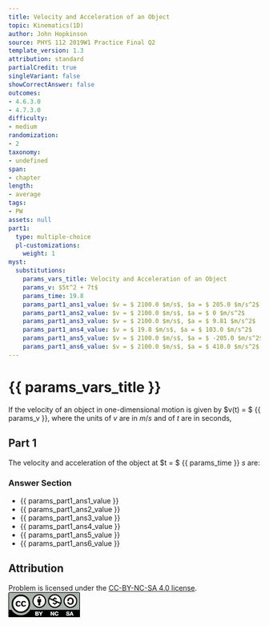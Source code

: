 ```yaml
---
title: Velocity and Acceleration of an Object
topic: Kinematics(1D)
author: John Hopkinson
source: PHYS 112 2019W1 Practice Final Q2
template_version: 1.3
attribution: standard
partialCredit: true
singleVariant: false
showCorrectAnswer: false
outcomes:
- 4.6.3.0
- 4.7.3.0
difficulty:
- medium
randomization:
- 2
taxonomy:
- undefined
span:
- chapter
length:
- average
tags:
- PW
assets: null
part1:
  type: multiple-choice
  pl-customizations:
    weight: 1
myst:
  substitutions:
    params_vars_title: Velocity and Acceleration of an Object
    params_v: $5t^2 + 7t$
    params_time: 19.8
    params_part1_ans1_value: $v = $ 2100.0 $m/s$, $a = $ 205.0 $m/s^2$
    params_part1_ans2_value: $v = $ 2100.0 $m/s$, $a = $ 0 $m/s^2$
    params_part1_ans3_value: $v = $ 2100.0 $m/s$, $a = $ 9.81 $m/s^2$
    params_part1_ans4_value: $v = $ 19.8 $m/s$, $a = $ 103.0 $m/s^2$
    params_part1_ans5_value: $v = $ 2100.0 $m/s$, $a = $ -205.0 $m/s^2$
    params_part1_ans6_value: $v = $ 2100.0 $m/s$, $a = $ 410.0 $m/s^2$
---
```

# {{ params_vars_title }}
If the velocity of an object in one-dimensional motion is given by $v(t) = $ {{ params_v }}, where the units of $v$ are in $m/s$ and of $t$ are in seconds,

## Part 1

The velocity and acceleration of the object at $t = $ {{ params_time }} $s$ are:

### Answer Section

- {{ params_part1_ans1_value }}
- {{ params_part1_ans2_value }}
- {{ params_part1_ans3_value }}
- {{ params_part1_ans4_value }}
- {{ params_part1_ans5_value }}
- {{ params_part1_ans6_value }}

## Attribution

Problem is licensed under the [CC-BY-NC-SA 4.0 license](https://creativecommons.org/licenses/by-nc-sa/4.0/).<br> ![The Creative Commons 4.0 license requiring attribution-BY, non-commercial-NC, and share-alike-SA license.](https://raw.githubusercontent.com/firasm/bits/master/by-nc-sa.png)